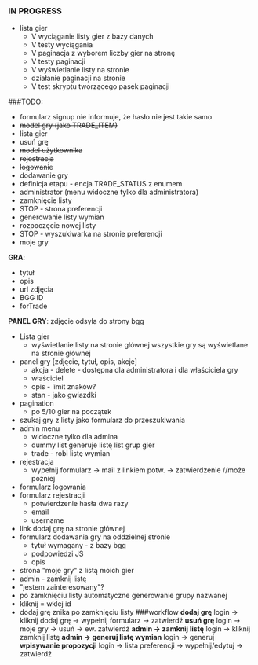 ### IN PROGRESS
- lista gier
    - V wyciąganie listy gier z bazy danych
    - V testy wyciągania
    - V paginacja z wyborem liczby gier na stronę
    - V testy paginacji
    - V wyświetlanie listy na stronie
    - działanie paginacji na stronie
    - V test skryptu tworzącego pasek paginacji

###TODO:
- formularz signup nie informuje, że hasło nie jest takie samo
- ~~model gry (jako TRADE_ITEM)~~
- ~~lista gier~~
- usuń grę
- ~~model użytkownika~~
- ~~rejestracja~~
- ~~logowanie~~
- dodawanie gry
- definicja etapu - encja TRADE_STATUS z enumem
- administrator (menu widoczne tylko dla administratora)
- zamknięcie listy
- STOP - strona preferencji
- generowanie listy wymian
- rozpoczęcie nowej listy
- STOP - wyszukiwarka na stronie preferencji
- moje gry

__GRA__:
- tytuł
- opis
- url zdjęcia
- BGG ID
- forTrade

__PANEL GRY__:
zdjęcie odsyła do strony bgg

- Lista gier
  * wyświetlanie listy na stronie głównej
    wszystkie gry są wyświetlane na stronie głównej
- panel gry [zdjęcie, tytuł, opis, akcje]
  * akcja - delete - dostępna dla administratora i dla właściciela gry
  * właściciel
  * opis - limit znaków?
  * stan - jako gwiazdki
- pagination
  * po 5/10 gier na początek
- szukaj gry z listy jako formularz do przeszukiwania
- admin menu
  * widoczne tylko dla admina
  * dummy list generuje listę list grup gier
  * trade - robi listę wymian
- rejestracja
  * wypełnij formularz -> mail z linkiem potw. -> zatwierdzenie //może później
- formularz logowania
- formularz rejestracji
  * potwierdzenie hasła dwa razy
  * email
  * username
- link dodaj grę na stronie głównej
- formularz dodawania gry na oddzielnej stronie
  * tytuł wymagany - z bazy bgg
  * podpowiedzi JS
  * opis
- strona "moje gry" z listą moich gier
- admin - zamknij listę
- "jestem zainteresowany"?
- po zamknięciu listy automatyczne generowanie grupy nazwanej
- kliknij = wklej id
- dodaj grę znika po zamknięciu listy
###workflow
__dodaj grę__
login -> kliknij dodaj grę -> wypełnij formularz -> zatwierdź
__usuń grę__
login -> moje gry -> usuń -> ew. zatwierdź
__admin -> zamknij listę__
login -> kliknij zamknij listę
__admin -> generuj listę wymian__
login -> generuj
__wpisywanie propozycji__
login -> lista preferencji -> wypełnij/edytuj -> zatwierdź